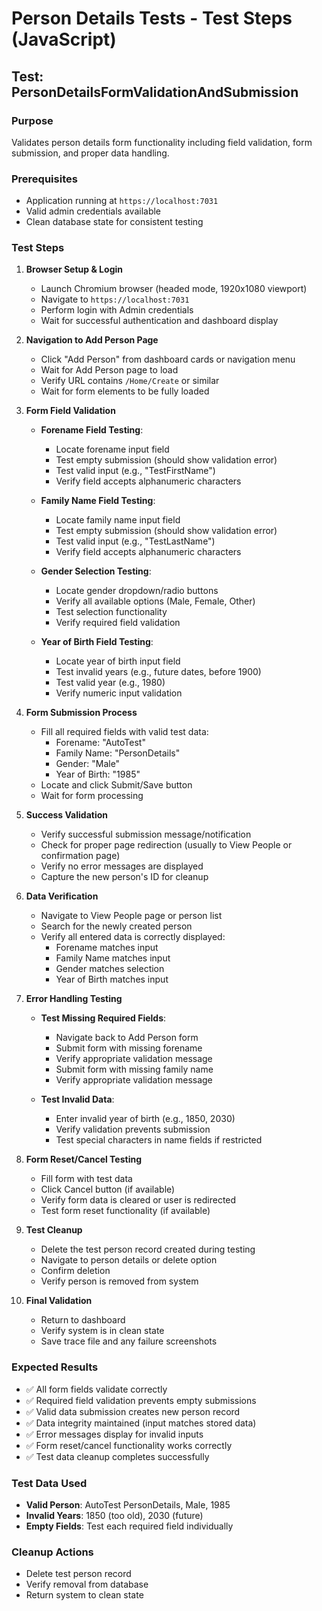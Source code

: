 # Person Details Tests - Test Steps (JavaScript)

## Test: PersonDetailsFormValidationAndSubmission

### Purpose
Validates person details form functionality including field validation, form submission, and proper data handling.

### Prerequisites
- Application running at `https://localhost:7031`
- Valid admin credentials available
- Clean database state for consistent testing

### Test Steps

1. **Browser Setup & Login**
   - Launch Chromium browser (headed mode, 1920x1080 viewport)
   - Navigate to `https://localhost:7031`
   - Perform login with Admin credentials
   - Wait for successful authentication and dashboard display

2. **Navigation to Add Person Page**
   - Click "Add Person" from dashboard cards or navigation menu
   - Wait for Add Person page to load
   - Verify URL contains `/Home/Create` or similar
   - Wait for form elements to be fully loaded

3. **Form Field Validation**
   - **Forename Field Testing**:
     - Locate forename input field
     - Test empty submission (should show validation error)
     - Test valid input (e.g., "TestFirstName")
     - Verify field accepts alphanumeric characters
   
   - **Family Name Field Testing**:
     - Locate family name input field
     - Test empty submission (should show validation error)
     - Test valid input (e.g., "TestLastName")
     - Verify field accepts alphanumeric characters
   
   - **Gender Selection Testing**:
     - Locate gender dropdown/radio buttons
     - Verify all available options (Male, Female, Other)
     - Test selection functionality
     - Verify required field validation

   - **Year of Birth Field Testing**:
     - Locate year of birth input field
     - Test invalid years (e.g., future dates, before 1900)
     - Test valid year (e.g., 1980)
     - Verify numeric input validation

4. **Form Submission Process**
   - Fill all required fields with valid test data:
     - Forename: "AutoTest"
     - Family Name: "PersonDetails"
     - Gender: "Male"
     - Year of Birth: "1985"
   - Locate and click Submit/Save button
   - Wait for form processing

5. **Success Validation**
   - Verify successful submission message/notification
   - Check for proper page redirection (usually to View People or confirmation page)
   - Verify no error messages are displayed
   - Capture the new person's ID for cleanup

6. **Data Verification**
   - Navigate to View People page or person list
   - Search for the newly created person
   - Verify all entered data is correctly displayed:
     - Forename matches input
     - Family Name matches input
     - Gender matches selection
     - Year of Birth matches input

7. **Error Handling Testing**
   - **Test Missing Required Fields**:
     - Navigate back to Add Person form
     - Submit form with missing forename
     - Verify appropriate validation message
     - Submit form with missing family name
     - Verify appropriate validation message
   
   - **Test Invalid Data**:
     - Enter invalid year of birth (e.g., 1850, 2030)
     - Verify validation prevents submission
     - Test special characters in name fields if restricted

8. **Form Reset/Cancel Testing**
   - Fill form with test data
   - Click Cancel button (if available)
   - Verify form data is cleared or user is redirected
   - Test form reset functionality (if available)

9. **Test Cleanup**
   - Delete the test person record created during testing
   - Navigate to person details or delete option
   - Confirm deletion
   - Verify person is removed from system

10. **Final Validation**
    - Return to dashboard
    - Verify system is in clean state
    - Save trace file and any failure screenshots

### Expected Results
- ✅ All form fields validate correctly
- ✅ Required field validation prevents empty submissions
- ✅ Valid data submission creates new person record
- ✅ Data integrity maintained (input matches stored data)
- ✅ Error messages display for invalid inputs
- ✅ Form reset/cancel functionality works correctly
- ✅ Test data cleanup completes successfully

### Test Data Used
- **Valid Person**: AutoTest PersonDetails, Male, 1985
- **Invalid Years**: 1850 (too old), 2030 (future)
- **Empty Fields**: Test each required field individually

### Cleanup Actions
- Delete test person record
- Verify removal from database
- Return system to clean state